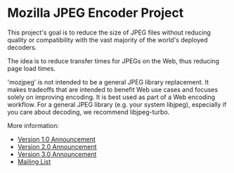 Mozilla JPEG Encoder Project
============================

This project's goal is to reduce the size of JPEG files without reducing quality or compatibility with the vast majority of the world's deployed decoders.

The idea is to reduce transfer times for JPEGs on the Web, thus reducing page load times.

'mozjpeg' is not intended to be a general JPEG library replacement. It makes tradeoffs that are intended to benefit Web use cases and focuses solely on improving encoding. It is best used as part of a Web encoding workflow. For a general JPEG library (e.g. your system libjpeg), especially if you care about decoding, we recommend libjpeg-turbo.

More information:

* [Version 1.0 Announcement](https://blog.mozilla.org/research/2014/03/05/introducing-the-mozjpeg-project/)
* [Version 2.0 Announcement](https://blog.mozilla.org/research/2014/07/15/mozilla-advances-jpeg-encoding-with-mozjpeg-2-0/)
* [Version 3.0 Announcement](https://boomswaggerboom.wordpress.com/2014/12/30/mozjpeg-3-0-released/)
* [Mailing List](https://lists.mozilla.org/listinfo/dev-mozjpeg)</a>
